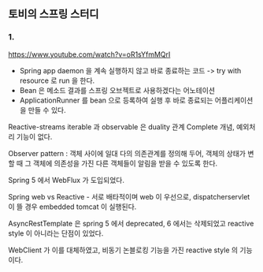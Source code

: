 ## 토비의 스프링 스터디
### 1.
https://www.youtube.com/watch?v=oR1sYfmMQrI



- Spring app daemon 을 계속 실행하지 않고 바로 종료하는 코드
-> try with resource 로 run 을 한다.
- Bean 은 메소드 결과를 스프링 오브젝트로 사용하겠다는 어노테이션
- ApplicationRunner 를 bean 으로 등록하여 실행 후 바로 종료되는 어플리케이션을 만들 수 있다.




Reactive-streams
iterable 과 observable 은 duality 관계
Complete 개념, 예외처리 기능이 없다.


Observer pattern : 객체 사이에 일대 다의 의존관계를 정의해 두어, 객체의 상태가 변할 때 그 객체에 의존성을 가진 다른 객체들이 알림을 받을 수 있도록 한다.



Spring 5 에서 WebFlux 가 도입되었다.

Spring web vs Reactive - 서로 배타적이며 web 이 우선으로, dispatcherservlet 이 뜰 경우 embedded tomcat 이 실행된다.

AsyncRestTemplate 은 spring 5 에서 deprecated, 6 에서는 삭제되었고 reactive style 이 아니라는 단점이 있었다.

WebClient 가 이를 대체하였고, 비동기 논블로킹 기능을 가진 reactive style 의 기능이다.
